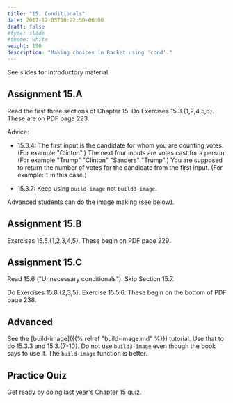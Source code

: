 ```yaml
---
title: "15. Conditionals"
date: 2017-12-05T10:22:50-06:00
draft: false
#type: slide
#theme: white
weight: 150
description: "Making choices in Racket using 'cond'."
---
```


See slides for introductory material.

## Assignment 15.A

Read the first three sections of Chapter 15. Do Exercises 15.3.{1,2,4,5,6}. These are on PDF page 223.

Advice:

* 15.3.4: The first input is the candidate for whom you are counting votes. (For example "Clinton".) The next four inputs are votes cast for a person. (For example "Trump" "Clinton" "Sanders" "Trump".) You are supposed to return the number of votes for the candidate from the first input. (For example: `1` in this case.)

* 15.3.7: Keep using `build-image` not `build3-image`. 

Advanced students can do the image making (see below).

## Assignment 15.B

Exercises 15.5.{1,2,3,4,5}. These begin on PDF page 229.

## Assignment 15.C

Read 15.6 ("Unnecessary conditionals"). Skip Section 15.7.

Do Exercises 15.8.{2,3,5}. Exercise 15.5.6. These begin on the bottom of PDF page 238.

## Advanced

See the [build-image]({{% relref "build-image.md" %}}) tutorial. Use that to do 15.3.3 and 
15.3.{7-10}. Do not use `build3-image` even though the book says to use it. The `build-image` function is better.

## Practice Quiz

Get ready by doing [last year's Chapter 15 quiz](15-practice-quiz).

